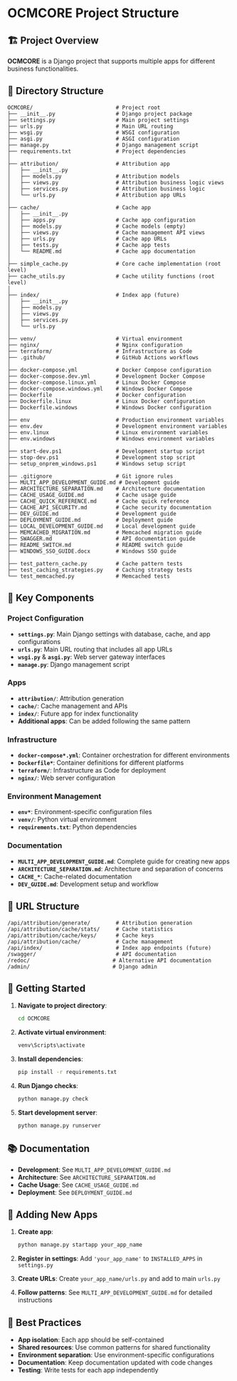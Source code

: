 # OCMCORE Project Structure

## 🏗️ Project Overview

**OCMCORE** is a Django project that supports multiple apps for different business functionalities.

## 📁 Directory Structure

```
OCMCORE/                          # Project root
├── __init__.py                   # Django project package
├── settings.py                   # Main project settings
├── urls.py                       # Main URL routing
├── wsgi.py                       # WSGI configuration
├── asgi.py                       # ASGI configuration
├── manage.py                     # Django management script
├── requirements.txt              # Project dependencies
│
├── attribution/                  # Attribution app
│   ├── __init__.py
│   ├── models.py                 # Attribution models
│   ├── views.py                  # Attribution business logic views
│   ├── services.py               # Attribution business logic
│   └── urls.py                   # Attribution app URLs
│
├── cache/                        # Cache app
│   ├── __init__.py
│   ├── apps.py                   # Cache app configuration
│   ├── models.py                 # Cache models (empty)
│   ├── views.py                  # Cache management API views
│   ├── urls.py                   # Cache app URLs
│   ├── tests.py                  # Cache app tests
│   └── README.md                 # Cache app documentation
│
├── simple_cache.py               # Core cache implementation (root level)
├── cache_utils.py                # Cache utility functions (root level)
│
├── index/                        # Index app (future)
│   ├── __init__.py
│   ├── models.py
│   ├── views.py
│   ├── services.py
│   └── urls.py
│
├── venv/                         # Virtual environment
├── nginx/                        # Nginx configuration
├── terraform/                    # Infrastructure as Code
├── .github/                      # GitHub Actions workflows
│
├── docker-compose.yml            # Docker Compose configuration
├── docker-compose.dev.yml        # Development Docker Compose
├── docker-compose.linux.yml      # Linux Docker Compose
├── docker-compose.windows.yml    # Windows Docker Compose
├── Dockerfile                    # Docker configuration
├── Dockerfile.linux              # Linux Docker configuration
├── Dockerfile.windows            # Windows Docker configuration
│
├── env                           # Production environment variables
├── env.dev                       # Development environment variables
├── env.linux                     # Linux environment variables
├── env.windows                   # Windows environment variables
│
├── start-dev.ps1                 # Development startup script
├── stop-dev.ps1                  # Development stop script
├── setup_onprem_windows.ps1      # Windows setup script
│
├── .gitignore                    # Git ignore rules
├── MULTI_APP_DEVELOPMENT_GUIDE.md # Development guide
├── ARCHITECTURE_SEPARATION.md    # Architecture documentation
├── CACHE_USAGE_GUIDE.md          # Cache usage guide
├── CACHE_QUICK_REFERENCE.md      # Cache quick reference
├── CACHE_API_SECURITY.md         # Cache security documentation
├── DEV_GUIDE.md                  # Development guide
├── DEPLOYMENT_GUIDE.md           # Deployment guide
├── LOCAL_DEVELOPMENT_GUIDE.md    # Local development guide
├── MEMCACHED_MIGRATION.md        # Memcached migration guide
├── SWAGGER.md                    # API documentation guide
├── README_SWITCH.md              # README switch guide
├── WINDOWS_SSO_GUIDE.docx        # Windows SSO guide
│
├── test_pattern_cache.py         # Cache pattern tests
├── test_caching_strategies.py    # Caching strategy tests
└── test_memcached.py             # Memcached tests
```

## 🎯 Key Components

### **Project Configuration**
- **`settings.py`**: Main Django settings with database, cache, and app configurations
- **`urls.py`**: Main URL routing that includes all app URLs
- **`wsgi.py`** & **`asgi.py`**: Web server gateway interfaces
- **`manage.py`**: Django management script

### **Apps**
- **`attribution/`**: Attribution generation
- **`cache/`**: Cache management and APIs
- **`index/`**: Future app for index functionality
- **Additional apps**: Can be added following the same pattern

### **Infrastructure**
- **`docker-compose*.yml`**: Container orchestration for different environments
- **`Dockerfile*`**: Container definitions for different platforms
- **`terraform/`**: Infrastructure as Code for deployment
- **`nginx/`**: Web server configuration

### **Environment Management**
- **`env*`**: Environment-specific configuration files
- **`venv/`**: Python virtual environment
- **`requirements.txt`**: Python dependencies

### **Documentation**
- **`MULTI_APP_DEVELOPMENT_GUIDE.md`**: Complete guide for creating new apps
- **`ARCHITECTURE_SEPARATION.md`**: Architecture and separation of concerns
- **`CACHE_*`**: Cache-related documentation
- **`DEV_GUIDE.md`**: Development setup and workflow

## 🔧 URL Structure

```
/api/attribution/generate/        # Attribution generation
/api/attribution/cache/stats/     # Cache statistics
/api/attribution/cache/keys/      # Cache keys
/api/attribution/cache/           # Cache management
/api/index/                       # Index app endpoints (future)
/swagger/                         # API documentation
/redoc/                          # Alternative API documentation
/admin/                          # Django admin
```

## 🚀 Getting Started

1. **Navigate to project directory**:
   ```bash
   cd OCMCORE
   ```

2. **Activate virtual environment**:
   ```bash
   venv\Scripts\activate
   ```

3. **Install dependencies**:
   ```bash
   pip install -r requirements.txt
   ```

4. **Run Django checks**:
   ```bash
   python manage.py check
   ```

5. **Start development server**:
   ```bash
   python manage.py runserver
   ```

## 📚 Documentation

- **Development**: See `MULTI_APP_DEVELOPMENT_GUIDE.md`
- **Architecture**: See `ARCHITECTURE_SEPARATION.md`
- **Cache Usage**: See `CACHE_USAGE_GUIDE.md`
- **Deployment**: See `DEPLOYMENT_GUIDE.md`

## 🔄 Adding New Apps

1. **Create app**:
   ```bash
   python manage.py startapp your_app_name
   ```

2. **Register in settings**:
   Add `'your_app_name'` to `INSTALLED_APPS` in `settings.py`

3. **Create URLs**:
   Create `your_app_name/urls.py` and add to main `urls.py`

4. **Follow patterns**:
   See `MULTI_APP_DEVELOPMENT_GUIDE.md` for detailed instructions

## 🎯 Best Practices

- **App isolation**: Each app should be self-contained
- **Shared resources**: Use common patterns for shared functionality
- **Environment separation**: Use environment-specific configurations
- **Documentation**: Keep documentation updated with code changes
- **Testing**: Write tests for each app independently 